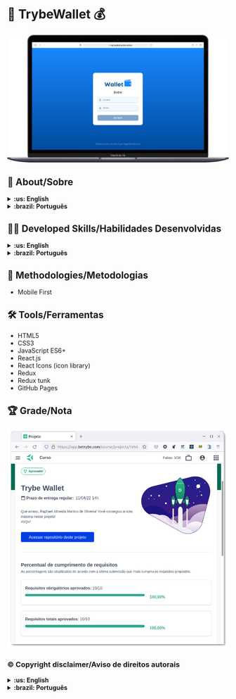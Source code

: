 # :purse: TrybeWallet :moneybag:

![desktop preview](imgs/desktop-preview.png)

## :page_with_curl: About/Sobre

<details>
  <summary markdown="span"><strong>:us: English</strong></summary><br />

React project developed by [Raphael Martins](https://www.linkedin.com/in/raphaelameidamartins/) at the end of Unit 15 ([Front-end Development Module](https://github.com/raphaelalmeidamartins/trybe_exercicios/tree/main/2_Desenvolvimento-Front-end)) of Trybe's Web Development course. I was approved with 100% of the mandatory and optional requirements met.

We had to develop a wallet React application using the React Router, Redux and fetching currency exchange rates from a public API.

[Click here](https://raphaelalmeidamartins.github.io/trybewallet/) to check out the final version of the project on your browser.

<br />
</details>

<details>
  <summary markdown="span"><strong>:brazil: Português</strong></summary><br />

Projeto React desenvolvido por [Raphael Martins](https://www.linkedin.com/in/raphaelameidamartins/) ao final do Bloco 15 ([Módulo Desenvolvimento Front-end](https://github.com/raphaelalmeidamartins/trybe_exercicios/tree/main/2_Desenvolvimento-Front-end)) do curso de Desenvolvimento Web da Trybe. Fui aprovado com 100% dos requisitos obrigatórios e opcionais atingidos.

Tivemos que desenvolver uma aplicação React de carteira usando React Router, Redux e consumindo dados de taxas de câmbio de uma API pública.

[Clique aqui](https://raphaelalmeidamartins.github.io/trybewallet/) para conferir a versão final do projeto no seu navegador.

<br />
</details>

## :man_technologist: Developed Skills/Habilidades Desenvolvidas

<details>
  <summary markdown="span"><strong>:us: English</strong></summary><br />

* Develop a React application
* React to user interactions by manipulating the components' states and props according to user events
* Use the React Router library to handle page navigation
* Use the Redux library to handle state management
* Use the Redux thunk package to handle asynchronous actions
<br />
</details>

<details>
  <summary markdown="span"><strong>:brazil: Português</strong></summary><br />

* Desenvolver uma aplicação React
* Reagir a interações do usuário manipulando os estados e propriedades dos componentes de acordo com eventos
* Usar a biblioteca React Router para lidar com navegação entre páginas
* Usar a biblioteca Redux para gerenciamento de estado
* Usar o pacote Redux thunk para lidar com actions assíncronas
<br />
</details>

## :memo: Methodologies/Metodologias

* Mobile First

## :hammer_and_wrench: Tools/Ferramentas

* HTML5
* CSS3
* JavaScript ES6+
* React.js
* React Icons (icon library)
* Redux
* Redux tunk
* GitHub Pages

## :trophy: Grade/Nota

![My grade of the project - Minha nota no projeto](./imgs/nota.png)

### :copyright: Copyright disclaimer/Aviso de direitos autorais

<details>
  <summary markdown="span"><strong>:us: English</strong></summary><br />

I developed this project for learning purposes, all the code and documentation texts are my authorship, and the rights belong exclusively to me. It is allowed to download or clone the repository for study purposes. However, it is not allowed to publish full or partial copies. This disclaimer does not cover libraries and dependencies, which are subject to their respective licenses.

We use the [AwesomeAPI](https://docs.awesomeapi.com.br/api-de-moedas) API to fetch the currencies' data.
<br />
</details>

<details>
  <summary markdown="span"><strong>:brazil: Português</strong></summary><br />

Desenvolvi esse projeto para propósitos de aprendizagem, todo o código e documentação são de minha autoria e os direitos pertencem exclusivamente a mim. É permitido baixar ou clonar o repositório para fins de estudo. Contudo, não é permitido publicar cópias totais ou parciais. Este aviso não cobre bibliotecas e dependências, estas estão sujeitas a suas respectivas licenças.

Utilizamos a API [AwesomeAPI](https://docs.awesomeapi.com.br/api-de-moedas) para consumir dados de moedas.
<br />
</details>
